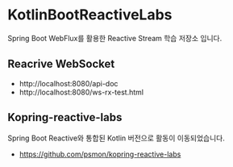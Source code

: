 # KotlinBootReactiveLabs

Spring Boot WebFlux를 활용한 Reactive Stream 학습 저장소 입니다.


## Reacrive WebSocket

- http://localhost:8080/api-doc
- http://localhost:8080/ws-rx-test.html

## Kopring-reactive-labs

Spring Boot Reactive와 통합된 Kotlin 버전으로 활동이 이동되었습니다.

- https://github.com/psmon/kopring-reactive-labs